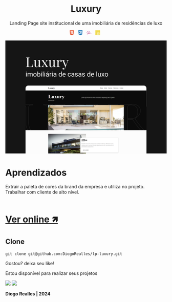 <div align="center">

  # Luxury
  
  <p>Landing Page site institucional de uma imobiliária de residências de luxo</p>
  
  <img width="3%" src="https://raw.githubusercontent.com/devicons/devicon/master/icons/html5/html5-plain.svg"> &nbsp;
  <img width="3%" src="https://raw.githubusercontent.com/devicons/devicon/master/icons/css3/css3-plain.svg"> &nbsp;
  <img width="3%" src="https://raw.githubusercontent.com/devicons/devicon/master/icons/sass/sass-original.svg"> &nbsp;
  <img width="3%" src="https://raw.githubusercontent.com/devicons/devicon/master/icons/javascript/javascript-plain.svg"> &nbsp;

  ![Luxury](./assets/img/cover.jpg)
</div>

<div>

  # Aprendizados
  Extrair a paleta de cores da brand da empresa e utiliza no projeto. <br />
  Trabalhar com cliente de alto nível.
  <br /><br />

  # <b>[Ver online 🡽](https://header-01.softwarealles.repl.co/)</b>

  ## Clone

  ```
  git clone git@github.com:DiogoRealles/lp-luxury.git
  ```
</div>


<footer>
  <p>Gostou? deixa seu like!</p>
  <p>Estou disponível para realizar seus projetos</p>
  <a href="mailto:diogorealles@hotmail.com"><img src="https://img.shields.io/badge/diogorealles@hotmail.com-1F2D52?style=for-the-badge&logo=gmail&logoColor=white"></a>
  <a href="https://www.linkedin.com/in/diogorealles/"><img src="https://img.shields.io/badge//Diogo Realles-1F2D52?style=for-the-badge&logo=linkedin&logoColor=white"></a>
  
  <p><strong>Diogo Realles | 2024</strong></p>
</footer>
